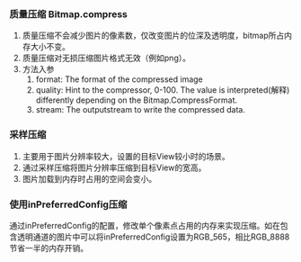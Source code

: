 ### 质量压缩 Bitmap.compress
1. 质量压缩不会减少图片的像素数，仅改变图片的位深及透明度，bitmap所占内存大小不变。
2. 质量压缩对无损压缩图片格式无效（例如png）。
3. 方法入参
   1. format: The format of the compressed image
   2. quality: Hint to the compressor, 0-100. The value 
      is interpreted(解释) differently depending on the 
      Bitmap.CompressFormat.
   3. stream: The outputstream to write the compressed data.

### 采样压缩
1. 主要用于图片分辨率较大，设置的目标View较小时的场景。
2. 通过采样压缩将图片分辨率压缩到目标View的宽高。
3. 图片加载到内存时占用的空间会变小。

### 使用inPreferredConfig压缩
通过inPreferredConfig的配置，修改单个像素点占用的内存来实现压缩。如在包含透明通道的图片中可以将inPreferredConfig设置为RGB_565，相比RGB_8888节省一半的内存开销。